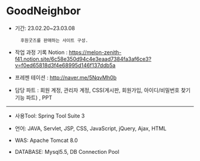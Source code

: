# GoodNeighbor
- 기간: 23.02.20~23.03.08



        후원굿즈를 판매하는 사이트 구성.

- 작업 과정 기록
Notion : https://melon-zenith-f41.notion.site/6c58e350d94c4e3eaad7384fa3af6ce3?v=f0ed65818d3f4e68995d146f137ddb5a

- 프레젠 테이션 : http://naver.me/5NqvMh0b

- 담당 파트 : 회원 계정, 관리자 계정, CSS(게시판, 회원가입, 아이디/비밀번호 찾기 기능 파트) , PPT

------------------------------------------------------------------------------

- 사용Tool: Spring Tool Suite 3


- 언어: JAVA, Servlet, JSP, CSS, JavaScript, jQuery, Ajax, HTML


- WAS: Apache Tomcat 8.0


- DATABASE: Mysql5.5, DB Connection Pool
